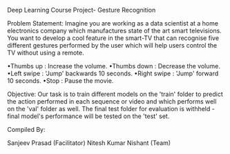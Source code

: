 Deep Learning Course Project- Gesture Recognition

Problem Statement:
Imagine you are working as a data scientist at a home electronics company which manufactures state of 
the art smart televisions. You want to develop a cool feature in the smart-TV that can recognise five 
different gestures performed by the user which will help users control the TV without using a remote.

•Thumbs up		:  Increase the volume.
•Thumbs down	:  Decrease the volume.
•Left swipe		:  'Jump' backwards 10 seconds.
•Right swipe	:  'Jump' forward 10 seconds. 
•Stop			:  Pause the movie. 

Objective:
Our task is to train different models on the 'train' folder to predict the action performed in each
sequence or video and which performs well on the 'val' folder as well. The final test folder for 
evaluation is withheld - final model's performance will be tested on the 'test' set.

Compiled By:

Sanjeev Prasad (Facilitator)
Nitesh Kumar Nishant (Team)